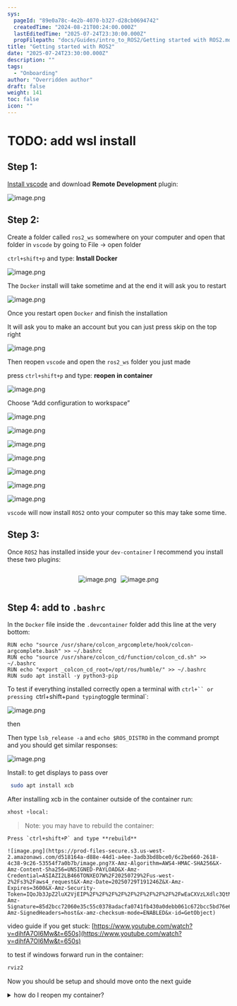 ```yaml
---
sys:
  pageId: "89e0a78c-4e2b-4070-b327-d28cb0694742"
  createdTime: "2024-08-21T00:24:00.000Z"
  lastEditedTime: "2025-07-24T23:30:00.000Z"
  propFilepath: "docs/Guides/intro_to_ROS2/Getting started with ROS2.md"
title: "Getting started with ROS2"
date: "2025-07-24T23:30:00.000Z"
description: ""
tags:
  - "Onboarding"
author: "Overridden author"
draft: false
weight: 141
toc: false
icon: ""
---
```


# TODO: add wsl install

## Step 1:

[Install vscode](https://code.visualstudio.com/download) and download **Remote Development** plugin:

![image.png](https://prod-files-secure.s3.us-west-2.amazonaws.com/d518164a-d88e-44d1-a4ee-3adb3bd8bce0/efb52993-1881-4a40-b95e-6f020334f022/image.png?X-Amz-Algorithm=AWS4-HMAC-SHA256&X-Amz-Content-Sha256=UNSIGNED-PAYLOAD&X-Amz-Credential=ASIAZI2LB466Z4O5WKSX%2F20250729%2Fus-west-2%2Fs3%2Faws4_request&X-Amz-Date=20250729T191240Z&X-Amz-Expires=3600&X-Amz-Security-Token=IQoJb3JpZ2luX2VjEIP%2F%2F%2F%2F%2F%2F%2F%2F%2F%2FwEaCXVzLXdlc3QtMiJHMEUCIDhzugRnVJ8NPHhKGI532DwbpeDxMicXUF7Ta9JfFlGRAiEAwmkP2%2BaR4NDtqv1LdOPIlh61MncZPobH3LXC1JUKqwsqiAQIrP%2F%2F%2F%2F%2F%2F%2F%2F%2F%2FARAAGgw2Mzc0MjMxODM4MDUiDIbhS8fGxbzM%2FDP1TSrcA1ec2qoKEjfyknCQ%2FLOwjrP3hrv9mhYs6KL5obxTtpn7%2F2zyRbNLIKv58T7N2i52VHiviH781Y8VCKXUm7%2BSPKdm%2BDdXH1Isju94Pvf2dwJ8NGiuoOqsUvN1BKnWS%2Fp8RHQ47ogkHNCz9%2FLtEcuJugJtS2%2F3XLIxGBghSJP0p72uKfI6cZRUOO%2FeaOB8E%2FPO04TImBUptDpaJPz719DKyRSwA6NVSabafZubqoY03LKrcU%2BW1YwMMvaPB8M0DgTz3%2BvCkF%2Fu0FXY1edPMTAvXURK4hGnFVUodBMX1MnYeKaeoaeuw28XJW3qBAIh0sIFyiyfFPjOeLKjw%2FZ9WQFO%2BIAOWuOEzzWcMqxQlDS54LW8%2FffurQYlYztmfLHsWlzb%2F8OBVQx7wbjnlBNah4%2FiKIVeSokT2WlRKYA9ZXqUodl4LfB78NEliyGdgelDW0WQfye2ztf7sDndErR0gat1k8CuWpvTBdwC2fPRPzRECpvwqI8JmdOX7K2aKq2gbXLn%2FEWSoXvNBMbr8tYEvAFqt4IlhN%2BuPe%2BlV3drS2AHJXxuf66N%2BEKZYRb0RDT8EkfIJbOD6tAISA5mPS2OHq%2BXUhL5Si%2FZvfcujzkvy3ty4V0eUh7hPD2qmksd3jg%2BMPStpMQGOqUBloF15hLQsnwkpVzED9J%2B7PqesnYkUWYLo%2FUAWMF0L8Hz%2FfY%2B6WmZ2VB5FYba9BFepHc2FCCOXWQfOUy7yP0yudD%2BHMbHAFdUOJjBbZRDE9%2BD6KyakXhyXTALvIwMJPsfP8hd3kX0U6gJUSoWeGA%2BvEvZSa5UxHv6QYJAXJ5AvDdcQYhpjpQUSS4mzDQzs6fdTYIRZMRc6ALL5fYFL2m78cDZKBUy&X-Amz-Signature=b0539a3317ffd31a127b80eba85dc3dd55d303290828f766964e0fe16441c623&X-Amz-SignedHeaders=host&x-amz-checksum-mode=ENABLED&x-id=GetObject)

## Step 2:

Create a folder called `ros2_ws` somewhere on your computer and open that folder in `vscode` by going to File → open folder 

`ctrl+shift+p` and type: **Install Docker**

![image.png](https://prod-files-secure.s3.us-west-2.amazonaws.com/d518164a-d88e-44d1-a4ee-3adb3bd8bce0/2269dc0e-1cd5-47ff-bceb-c04ad9b2eab0/image.png?X-Amz-Algorithm=AWS4-HMAC-SHA256&X-Amz-Content-Sha256=UNSIGNED-PAYLOAD&X-Amz-Credential=ASIAZI2LB466Z4O5WKSX%2F20250729%2Fus-west-2%2Fs3%2Faws4_request&X-Amz-Date=20250729T191240Z&X-Amz-Expires=3600&X-Amz-Security-Token=IQoJb3JpZ2luX2VjEIP%2F%2F%2F%2F%2F%2F%2F%2F%2F%2FwEaCXVzLXdlc3QtMiJHMEUCIDhzugRnVJ8NPHhKGI532DwbpeDxMicXUF7Ta9JfFlGRAiEAwmkP2%2BaR4NDtqv1LdOPIlh61MncZPobH3LXC1JUKqwsqiAQIrP%2F%2F%2F%2F%2F%2F%2F%2F%2F%2FARAAGgw2Mzc0MjMxODM4MDUiDIbhS8fGxbzM%2FDP1TSrcA1ec2qoKEjfyknCQ%2FLOwjrP3hrv9mhYs6KL5obxTtpn7%2F2zyRbNLIKv58T7N2i52VHiviH781Y8VCKXUm7%2BSPKdm%2BDdXH1Isju94Pvf2dwJ8NGiuoOqsUvN1BKnWS%2Fp8RHQ47ogkHNCz9%2FLtEcuJugJtS2%2F3XLIxGBghSJP0p72uKfI6cZRUOO%2FeaOB8E%2FPO04TImBUptDpaJPz719DKyRSwA6NVSabafZubqoY03LKrcU%2BW1YwMMvaPB8M0DgTz3%2BvCkF%2Fu0FXY1edPMTAvXURK4hGnFVUodBMX1MnYeKaeoaeuw28XJW3qBAIh0sIFyiyfFPjOeLKjw%2FZ9WQFO%2BIAOWuOEzzWcMqxQlDS54LW8%2FffurQYlYztmfLHsWlzb%2F8OBVQx7wbjnlBNah4%2FiKIVeSokT2WlRKYA9ZXqUodl4LfB78NEliyGdgelDW0WQfye2ztf7sDndErR0gat1k8CuWpvTBdwC2fPRPzRECpvwqI8JmdOX7K2aKq2gbXLn%2FEWSoXvNBMbr8tYEvAFqt4IlhN%2BuPe%2BlV3drS2AHJXxuf66N%2BEKZYRb0RDT8EkfIJbOD6tAISA5mPS2OHq%2BXUhL5Si%2FZvfcujzkvy3ty4V0eUh7hPD2qmksd3jg%2BMPStpMQGOqUBloF15hLQsnwkpVzED9J%2B7PqesnYkUWYLo%2FUAWMF0L8Hz%2FfY%2B6WmZ2VB5FYba9BFepHc2FCCOXWQfOUy7yP0yudD%2BHMbHAFdUOJjBbZRDE9%2BD6KyakXhyXTALvIwMJPsfP8hd3kX0U6gJUSoWeGA%2BvEvZSa5UxHv6QYJAXJ5AvDdcQYhpjpQUSS4mzDQzs6fdTYIRZMRc6ALL5fYFL2m78cDZKBUy&X-Amz-Signature=6b05db2eedb5b889be9e6bc40e0b93f7b468fd9ec39d148ddd64706a33a488e5&X-Amz-SignedHeaders=host&x-amz-checksum-mode=ENABLED&x-id=GetObject)

The `Docker` install will take sometime and at the end it will ask you to restart

![image.png](https://prod-files-secure.s3.us-west-2.amazonaws.com/d518164a-d88e-44d1-a4ee-3adb3bd8bce0/ed233f78-be33-4b1f-b89c-9c346c0e961e/image.png?X-Amz-Algorithm=AWS4-HMAC-SHA256&X-Amz-Content-Sha256=UNSIGNED-PAYLOAD&X-Amz-Credential=ASIAZI2LB466Z4O5WKSX%2F20250729%2Fus-west-2%2Fs3%2Faws4_request&X-Amz-Date=20250729T191240Z&X-Amz-Expires=3600&X-Amz-Security-Token=IQoJb3JpZ2luX2VjEIP%2F%2F%2F%2F%2F%2F%2F%2F%2F%2FwEaCXVzLXdlc3QtMiJHMEUCIDhzugRnVJ8NPHhKGI532DwbpeDxMicXUF7Ta9JfFlGRAiEAwmkP2%2BaR4NDtqv1LdOPIlh61MncZPobH3LXC1JUKqwsqiAQIrP%2F%2F%2F%2F%2F%2F%2F%2F%2F%2FARAAGgw2Mzc0MjMxODM4MDUiDIbhS8fGxbzM%2FDP1TSrcA1ec2qoKEjfyknCQ%2FLOwjrP3hrv9mhYs6KL5obxTtpn7%2F2zyRbNLIKv58T7N2i52VHiviH781Y8VCKXUm7%2BSPKdm%2BDdXH1Isju94Pvf2dwJ8NGiuoOqsUvN1BKnWS%2Fp8RHQ47ogkHNCz9%2FLtEcuJugJtS2%2F3XLIxGBghSJP0p72uKfI6cZRUOO%2FeaOB8E%2FPO04TImBUptDpaJPz719DKyRSwA6NVSabafZubqoY03LKrcU%2BW1YwMMvaPB8M0DgTz3%2BvCkF%2Fu0FXY1edPMTAvXURK4hGnFVUodBMX1MnYeKaeoaeuw28XJW3qBAIh0sIFyiyfFPjOeLKjw%2FZ9WQFO%2BIAOWuOEzzWcMqxQlDS54LW8%2FffurQYlYztmfLHsWlzb%2F8OBVQx7wbjnlBNah4%2FiKIVeSokT2WlRKYA9ZXqUodl4LfB78NEliyGdgelDW0WQfye2ztf7sDndErR0gat1k8CuWpvTBdwC2fPRPzRECpvwqI8JmdOX7K2aKq2gbXLn%2FEWSoXvNBMbr8tYEvAFqt4IlhN%2BuPe%2BlV3drS2AHJXxuf66N%2BEKZYRb0RDT8EkfIJbOD6tAISA5mPS2OHq%2BXUhL5Si%2FZvfcujzkvy3ty4V0eUh7hPD2qmksd3jg%2BMPStpMQGOqUBloF15hLQsnwkpVzED9J%2B7PqesnYkUWYLo%2FUAWMF0L8Hz%2FfY%2B6WmZ2VB5FYba9BFepHc2FCCOXWQfOUy7yP0yudD%2BHMbHAFdUOJjBbZRDE9%2BD6KyakXhyXTALvIwMJPsfP8hd3kX0U6gJUSoWeGA%2BvEvZSa5UxHv6QYJAXJ5AvDdcQYhpjpQUSS4mzDQzs6fdTYIRZMRc6ALL5fYFL2m78cDZKBUy&X-Amz-Signature=53ec81f3de871e4c3b2a6c4670ac72f4c358ca7c8a948a7973f493c039cedcff&X-Amz-SignedHeaders=host&x-amz-checksum-mode=ENABLED&x-id=GetObject)

Once you restart open `Docker` and finish the installation

It will ask you to make an account but you can just press skip on the top right

![image.png](https://prod-files-secure.s3.us-west-2.amazonaws.com/d518164a-d88e-44d1-a4ee-3adb3bd8bce0/21010ad9-1659-4fd9-9f59-9932a09b2a3d/image.png?X-Amz-Algorithm=AWS4-HMAC-SHA256&X-Amz-Content-Sha256=UNSIGNED-PAYLOAD&X-Amz-Credential=ASIAZI2LB466Z4O5WKSX%2F20250729%2Fus-west-2%2Fs3%2Faws4_request&X-Amz-Date=20250729T191240Z&X-Amz-Expires=3600&X-Amz-Security-Token=IQoJb3JpZ2luX2VjEIP%2F%2F%2F%2F%2F%2F%2F%2F%2F%2FwEaCXVzLXdlc3QtMiJHMEUCIDhzugRnVJ8NPHhKGI532DwbpeDxMicXUF7Ta9JfFlGRAiEAwmkP2%2BaR4NDtqv1LdOPIlh61MncZPobH3LXC1JUKqwsqiAQIrP%2F%2F%2F%2F%2F%2F%2F%2F%2F%2FARAAGgw2Mzc0MjMxODM4MDUiDIbhS8fGxbzM%2FDP1TSrcA1ec2qoKEjfyknCQ%2FLOwjrP3hrv9mhYs6KL5obxTtpn7%2F2zyRbNLIKv58T7N2i52VHiviH781Y8VCKXUm7%2BSPKdm%2BDdXH1Isju94Pvf2dwJ8NGiuoOqsUvN1BKnWS%2Fp8RHQ47ogkHNCz9%2FLtEcuJugJtS2%2F3XLIxGBghSJP0p72uKfI6cZRUOO%2FeaOB8E%2FPO04TImBUptDpaJPz719DKyRSwA6NVSabafZubqoY03LKrcU%2BW1YwMMvaPB8M0DgTz3%2BvCkF%2Fu0FXY1edPMTAvXURK4hGnFVUodBMX1MnYeKaeoaeuw28XJW3qBAIh0sIFyiyfFPjOeLKjw%2FZ9WQFO%2BIAOWuOEzzWcMqxQlDS54LW8%2FffurQYlYztmfLHsWlzb%2F8OBVQx7wbjnlBNah4%2FiKIVeSokT2WlRKYA9ZXqUodl4LfB78NEliyGdgelDW0WQfye2ztf7sDndErR0gat1k8CuWpvTBdwC2fPRPzRECpvwqI8JmdOX7K2aKq2gbXLn%2FEWSoXvNBMbr8tYEvAFqt4IlhN%2BuPe%2BlV3drS2AHJXxuf66N%2BEKZYRb0RDT8EkfIJbOD6tAISA5mPS2OHq%2BXUhL5Si%2FZvfcujzkvy3ty4V0eUh7hPD2qmksd3jg%2BMPStpMQGOqUBloF15hLQsnwkpVzED9J%2B7PqesnYkUWYLo%2FUAWMF0L8Hz%2FfY%2B6WmZ2VB5FYba9BFepHc2FCCOXWQfOUy7yP0yudD%2BHMbHAFdUOJjBbZRDE9%2BD6KyakXhyXTALvIwMJPsfP8hd3kX0U6gJUSoWeGA%2BvEvZSa5UxHv6QYJAXJ5AvDdcQYhpjpQUSS4mzDQzs6fdTYIRZMRc6ALL5fYFL2m78cDZKBUy&X-Amz-Signature=8f4eeed090a4d2ac283a2e5a706410cc78ed4d0991e622f48f9ade40caefa689&X-Amz-SignedHeaders=host&x-amz-checksum-mode=ENABLED&x-id=GetObject)

Then reopen `vscode` and open the `ros2_ws` folder you just made

press `ctrl+shift+p` and type: **reopen in container**

![image.png](https://prod-files-secure.s3.us-west-2.amazonaws.com/d518164a-d88e-44d1-a4ee-3adb3bd8bce0/4e93b8c2-41ad-488c-8095-c74205196118/image.png?X-Amz-Algorithm=AWS4-HMAC-SHA256&X-Amz-Content-Sha256=UNSIGNED-PAYLOAD&X-Amz-Credential=ASIAZI2LB466Z4O5WKSX%2F20250729%2Fus-west-2%2Fs3%2Faws4_request&X-Amz-Date=20250729T191240Z&X-Amz-Expires=3600&X-Amz-Security-Token=IQoJb3JpZ2luX2VjEIP%2F%2F%2F%2F%2F%2F%2F%2F%2F%2FwEaCXVzLXdlc3QtMiJHMEUCIDhzugRnVJ8NPHhKGI532DwbpeDxMicXUF7Ta9JfFlGRAiEAwmkP2%2BaR4NDtqv1LdOPIlh61MncZPobH3LXC1JUKqwsqiAQIrP%2F%2F%2F%2F%2F%2F%2F%2F%2F%2FARAAGgw2Mzc0MjMxODM4MDUiDIbhS8fGxbzM%2FDP1TSrcA1ec2qoKEjfyknCQ%2FLOwjrP3hrv9mhYs6KL5obxTtpn7%2F2zyRbNLIKv58T7N2i52VHiviH781Y8VCKXUm7%2BSPKdm%2BDdXH1Isju94Pvf2dwJ8NGiuoOqsUvN1BKnWS%2Fp8RHQ47ogkHNCz9%2FLtEcuJugJtS2%2F3XLIxGBghSJP0p72uKfI6cZRUOO%2FeaOB8E%2FPO04TImBUptDpaJPz719DKyRSwA6NVSabafZubqoY03LKrcU%2BW1YwMMvaPB8M0DgTz3%2BvCkF%2Fu0FXY1edPMTAvXURK4hGnFVUodBMX1MnYeKaeoaeuw28XJW3qBAIh0sIFyiyfFPjOeLKjw%2FZ9WQFO%2BIAOWuOEzzWcMqxQlDS54LW8%2FffurQYlYztmfLHsWlzb%2F8OBVQx7wbjnlBNah4%2FiKIVeSokT2WlRKYA9ZXqUodl4LfB78NEliyGdgelDW0WQfye2ztf7sDndErR0gat1k8CuWpvTBdwC2fPRPzRECpvwqI8JmdOX7K2aKq2gbXLn%2FEWSoXvNBMbr8tYEvAFqt4IlhN%2BuPe%2BlV3drS2AHJXxuf66N%2BEKZYRb0RDT8EkfIJbOD6tAISA5mPS2OHq%2BXUhL5Si%2FZvfcujzkvy3ty4V0eUh7hPD2qmksd3jg%2BMPStpMQGOqUBloF15hLQsnwkpVzED9J%2B7PqesnYkUWYLo%2FUAWMF0L8Hz%2FfY%2B6WmZ2VB5FYba9BFepHc2FCCOXWQfOUy7yP0yudD%2BHMbHAFdUOJjBbZRDE9%2BD6KyakXhyXTALvIwMJPsfP8hd3kX0U6gJUSoWeGA%2BvEvZSa5UxHv6QYJAXJ5AvDdcQYhpjpQUSS4mzDQzs6fdTYIRZMRc6ALL5fYFL2m78cDZKBUy&X-Amz-Signature=69922ad3c3076c532f5abedd10ceb3a5c334da4f1db3a4666e51ed67002d3e66&X-Amz-SignedHeaders=host&x-amz-checksum-mode=ENABLED&x-id=GetObject)

Choose “Add configuration to workspace”

![image.png](https://prod-files-secure.s3.us-west-2.amazonaws.com/d518164a-d88e-44d1-a4ee-3adb3bd8bce0/9560b282-5060-4989-ba37-97e7b2c22476/image.png?X-Amz-Algorithm=AWS4-HMAC-SHA256&X-Amz-Content-Sha256=UNSIGNED-PAYLOAD&X-Amz-Credential=ASIAZI2LB466Z4O5WKSX%2F20250729%2Fus-west-2%2Fs3%2Faws4_request&X-Amz-Date=20250729T191240Z&X-Amz-Expires=3600&X-Amz-Security-Token=IQoJb3JpZ2luX2VjEIP%2F%2F%2F%2F%2F%2F%2F%2F%2F%2FwEaCXVzLXdlc3QtMiJHMEUCIDhzugRnVJ8NPHhKGI532DwbpeDxMicXUF7Ta9JfFlGRAiEAwmkP2%2BaR4NDtqv1LdOPIlh61MncZPobH3LXC1JUKqwsqiAQIrP%2F%2F%2F%2F%2F%2F%2F%2F%2F%2FARAAGgw2Mzc0MjMxODM4MDUiDIbhS8fGxbzM%2FDP1TSrcA1ec2qoKEjfyknCQ%2FLOwjrP3hrv9mhYs6KL5obxTtpn7%2F2zyRbNLIKv58T7N2i52VHiviH781Y8VCKXUm7%2BSPKdm%2BDdXH1Isju94Pvf2dwJ8NGiuoOqsUvN1BKnWS%2Fp8RHQ47ogkHNCz9%2FLtEcuJugJtS2%2F3XLIxGBghSJP0p72uKfI6cZRUOO%2FeaOB8E%2FPO04TImBUptDpaJPz719DKyRSwA6NVSabafZubqoY03LKrcU%2BW1YwMMvaPB8M0DgTz3%2BvCkF%2Fu0FXY1edPMTAvXURK4hGnFVUodBMX1MnYeKaeoaeuw28XJW3qBAIh0sIFyiyfFPjOeLKjw%2FZ9WQFO%2BIAOWuOEzzWcMqxQlDS54LW8%2FffurQYlYztmfLHsWlzb%2F8OBVQx7wbjnlBNah4%2FiKIVeSokT2WlRKYA9ZXqUodl4LfB78NEliyGdgelDW0WQfye2ztf7sDndErR0gat1k8CuWpvTBdwC2fPRPzRECpvwqI8JmdOX7K2aKq2gbXLn%2FEWSoXvNBMbr8tYEvAFqt4IlhN%2BuPe%2BlV3drS2AHJXxuf66N%2BEKZYRb0RDT8EkfIJbOD6tAISA5mPS2OHq%2BXUhL5Si%2FZvfcujzkvy3ty4V0eUh7hPD2qmksd3jg%2BMPStpMQGOqUBloF15hLQsnwkpVzED9J%2B7PqesnYkUWYLo%2FUAWMF0L8Hz%2FfY%2B6WmZ2VB5FYba9BFepHc2FCCOXWQfOUy7yP0yudD%2BHMbHAFdUOJjBbZRDE9%2BD6KyakXhyXTALvIwMJPsfP8hd3kX0U6gJUSoWeGA%2BvEvZSa5UxHv6QYJAXJ5AvDdcQYhpjpQUSS4mzDQzs6fdTYIRZMRc6ALL5fYFL2m78cDZKBUy&X-Amz-Signature=049631bf53c3e387f14d541ab3733eb2b2d486dd4d7bc1a04faff83caa66fa34&X-Amz-SignedHeaders=host&x-amz-checksum-mode=ENABLED&x-id=GetObject)

![image.png](https://prod-files-secure.s3.us-west-2.amazonaws.com/d518164a-d88e-44d1-a4ee-3adb3bd8bce0/2ee63f81-886b-48e8-a553-dc6e5eac99e4/image.png?X-Amz-Algorithm=AWS4-HMAC-SHA256&X-Amz-Content-Sha256=UNSIGNED-PAYLOAD&X-Amz-Credential=ASIAZI2LB466Z4O5WKSX%2F20250729%2Fus-west-2%2Fs3%2Faws4_request&X-Amz-Date=20250729T191240Z&X-Amz-Expires=3600&X-Amz-Security-Token=IQoJb3JpZ2luX2VjEIP%2F%2F%2F%2F%2F%2F%2F%2F%2F%2FwEaCXVzLXdlc3QtMiJHMEUCIDhzugRnVJ8NPHhKGI532DwbpeDxMicXUF7Ta9JfFlGRAiEAwmkP2%2BaR4NDtqv1LdOPIlh61MncZPobH3LXC1JUKqwsqiAQIrP%2F%2F%2F%2F%2F%2F%2F%2F%2F%2FARAAGgw2Mzc0MjMxODM4MDUiDIbhS8fGxbzM%2FDP1TSrcA1ec2qoKEjfyknCQ%2FLOwjrP3hrv9mhYs6KL5obxTtpn7%2F2zyRbNLIKv58T7N2i52VHiviH781Y8VCKXUm7%2BSPKdm%2BDdXH1Isju94Pvf2dwJ8NGiuoOqsUvN1BKnWS%2Fp8RHQ47ogkHNCz9%2FLtEcuJugJtS2%2F3XLIxGBghSJP0p72uKfI6cZRUOO%2FeaOB8E%2FPO04TImBUptDpaJPz719DKyRSwA6NVSabafZubqoY03LKrcU%2BW1YwMMvaPB8M0DgTz3%2BvCkF%2Fu0FXY1edPMTAvXURK4hGnFVUodBMX1MnYeKaeoaeuw28XJW3qBAIh0sIFyiyfFPjOeLKjw%2FZ9WQFO%2BIAOWuOEzzWcMqxQlDS54LW8%2FffurQYlYztmfLHsWlzb%2F8OBVQx7wbjnlBNah4%2FiKIVeSokT2WlRKYA9ZXqUodl4LfB78NEliyGdgelDW0WQfye2ztf7sDndErR0gat1k8CuWpvTBdwC2fPRPzRECpvwqI8JmdOX7K2aKq2gbXLn%2FEWSoXvNBMbr8tYEvAFqt4IlhN%2BuPe%2BlV3drS2AHJXxuf66N%2BEKZYRb0RDT8EkfIJbOD6tAISA5mPS2OHq%2BXUhL5Si%2FZvfcujzkvy3ty4V0eUh7hPD2qmksd3jg%2BMPStpMQGOqUBloF15hLQsnwkpVzED9J%2B7PqesnYkUWYLo%2FUAWMF0L8Hz%2FfY%2B6WmZ2VB5FYba9BFepHc2FCCOXWQfOUy7yP0yudD%2BHMbHAFdUOJjBbZRDE9%2BD6KyakXhyXTALvIwMJPsfP8hd3kX0U6gJUSoWeGA%2BvEvZSa5UxHv6QYJAXJ5AvDdcQYhpjpQUSS4mzDQzs6fdTYIRZMRc6ALL5fYFL2m78cDZKBUy&X-Amz-Signature=329431a914c0af760311c69a7efa6bf8e4c76602cc96ce7f1d27e6bf563bb13e&X-Amz-SignedHeaders=host&x-amz-checksum-mode=ENABLED&x-id=GetObject)

![image.png](https://prod-files-secure.s3.us-west-2.amazonaws.com/d518164a-d88e-44d1-a4ee-3adb3bd8bce0/e0fd626c-c8b6-4b2c-95d1-fa4c26514504/image.png?X-Amz-Algorithm=AWS4-HMAC-SHA256&X-Amz-Content-Sha256=UNSIGNED-PAYLOAD&X-Amz-Credential=ASIAZI2LB466Z4O5WKSX%2F20250729%2Fus-west-2%2Fs3%2Faws4_request&X-Amz-Date=20250729T191240Z&X-Amz-Expires=3600&X-Amz-Security-Token=IQoJb3JpZ2luX2VjEIP%2F%2F%2F%2F%2F%2F%2F%2F%2F%2FwEaCXVzLXdlc3QtMiJHMEUCIDhzugRnVJ8NPHhKGI532DwbpeDxMicXUF7Ta9JfFlGRAiEAwmkP2%2BaR4NDtqv1LdOPIlh61MncZPobH3LXC1JUKqwsqiAQIrP%2F%2F%2F%2F%2F%2F%2F%2F%2F%2FARAAGgw2Mzc0MjMxODM4MDUiDIbhS8fGxbzM%2FDP1TSrcA1ec2qoKEjfyknCQ%2FLOwjrP3hrv9mhYs6KL5obxTtpn7%2F2zyRbNLIKv58T7N2i52VHiviH781Y8VCKXUm7%2BSPKdm%2BDdXH1Isju94Pvf2dwJ8NGiuoOqsUvN1BKnWS%2Fp8RHQ47ogkHNCz9%2FLtEcuJugJtS2%2F3XLIxGBghSJP0p72uKfI6cZRUOO%2FeaOB8E%2FPO04TImBUptDpaJPz719DKyRSwA6NVSabafZubqoY03LKrcU%2BW1YwMMvaPB8M0DgTz3%2BvCkF%2Fu0FXY1edPMTAvXURK4hGnFVUodBMX1MnYeKaeoaeuw28XJW3qBAIh0sIFyiyfFPjOeLKjw%2FZ9WQFO%2BIAOWuOEzzWcMqxQlDS54LW8%2FffurQYlYztmfLHsWlzb%2F8OBVQx7wbjnlBNah4%2FiKIVeSokT2WlRKYA9ZXqUodl4LfB78NEliyGdgelDW0WQfye2ztf7sDndErR0gat1k8CuWpvTBdwC2fPRPzRECpvwqI8JmdOX7K2aKq2gbXLn%2FEWSoXvNBMbr8tYEvAFqt4IlhN%2BuPe%2BlV3drS2AHJXxuf66N%2BEKZYRb0RDT8EkfIJbOD6tAISA5mPS2OHq%2BXUhL5Si%2FZvfcujzkvy3ty4V0eUh7hPD2qmksd3jg%2BMPStpMQGOqUBloF15hLQsnwkpVzED9J%2B7PqesnYkUWYLo%2FUAWMF0L8Hz%2FfY%2B6WmZ2VB5FYba9BFepHc2FCCOXWQfOUy7yP0yudD%2BHMbHAFdUOJjBbZRDE9%2BD6KyakXhyXTALvIwMJPsfP8hd3kX0U6gJUSoWeGA%2BvEvZSa5UxHv6QYJAXJ5AvDdcQYhpjpQUSS4mzDQzs6fdTYIRZMRc6ALL5fYFL2m78cDZKBUy&X-Amz-Signature=9adca2f695c6103242b0daee7089045e14c9091658484f358780132311affdc8&X-Amz-SignedHeaders=host&x-amz-checksum-mode=ENABLED&x-id=GetObject)

![image.png](https://prod-files-secure.s3.us-west-2.amazonaws.com/d518164a-d88e-44d1-a4ee-3adb3bd8bce0/a2e13f50-d2ab-4719-a4c2-7ced634bfc9d/image.png?X-Amz-Algorithm=AWS4-HMAC-SHA256&X-Amz-Content-Sha256=UNSIGNED-PAYLOAD&X-Amz-Credential=ASIAZI2LB466Z4O5WKSX%2F20250729%2Fus-west-2%2Fs3%2Faws4_request&X-Amz-Date=20250729T191240Z&X-Amz-Expires=3600&X-Amz-Security-Token=IQoJb3JpZ2luX2VjEIP%2F%2F%2F%2F%2F%2F%2F%2F%2F%2FwEaCXVzLXdlc3QtMiJHMEUCIDhzugRnVJ8NPHhKGI532DwbpeDxMicXUF7Ta9JfFlGRAiEAwmkP2%2BaR4NDtqv1LdOPIlh61MncZPobH3LXC1JUKqwsqiAQIrP%2F%2F%2F%2F%2F%2F%2F%2F%2F%2FARAAGgw2Mzc0MjMxODM4MDUiDIbhS8fGxbzM%2FDP1TSrcA1ec2qoKEjfyknCQ%2FLOwjrP3hrv9mhYs6KL5obxTtpn7%2F2zyRbNLIKv58T7N2i52VHiviH781Y8VCKXUm7%2BSPKdm%2BDdXH1Isju94Pvf2dwJ8NGiuoOqsUvN1BKnWS%2Fp8RHQ47ogkHNCz9%2FLtEcuJugJtS2%2F3XLIxGBghSJP0p72uKfI6cZRUOO%2FeaOB8E%2FPO04TImBUptDpaJPz719DKyRSwA6NVSabafZubqoY03LKrcU%2BW1YwMMvaPB8M0DgTz3%2BvCkF%2Fu0FXY1edPMTAvXURK4hGnFVUodBMX1MnYeKaeoaeuw28XJW3qBAIh0sIFyiyfFPjOeLKjw%2FZ9WQFO%2BIAOWuOEzzWcMqxQlDS54LW8%2FffurQYlYztmfLHsWlzb%2F8OBVQx7wbjnlBNah4%2FiKIVeSokT2WlRKYA9ZXqUodl4LfB78NEliyGdgelDW0WQfye2ztf7sDndErR0gat1k8CuWpvTBdwC2fPRPzRECpvwqI8JmdOX7K2aKq2gbXLn%2FEWSoXvNBMbr8tYEvAFqt4IlhN%2BuPe%2BlV3drS2AHJXxuf66N%2BEKZYRb0RDT8EkfIJbOD6tAISA5mPS2OHq%2BXUhL5Si%2FZvfcujzkvy3ty4V0eUh7hPD2qmksd3jg%2BMPStpMQGOqUBloF15hLQsnwkpVzED9J%2B7PqesnYkUWYLo%2FUAWMF0L8Hz%2FfY%2B6WmZ2VB5FYba9BFepHc2FCCOXWQfOUy7yP0yudD%2BHMbHAFdUOJjBbZRDE9%2BD6KyakXhyXTALvIwMJPsfP8hd3kX0U6gJUSoWeGA%2BvEvZSa5UxHv6QYJAXJ5AvDdcQYhpjpQUSS4mzDQzs6fdTYIRZMRc6ALL5fYFL2m78cDZKBUy&X-Amz-Signature=352fbbb051c87f93e93fb63e838ffca01028646f394b675038102dcfbf2e072e&X-Amz-SignedHeaders=host&x-amz-checksum-mode=ENABLED&x-id=GetObject)

![image.png](https://prod-files-secure.s3.us-west-2.amazonaws.com/d518164a-d88e-44d1-a4ee-3adb3bd8bce0/6cc478ad-aaba-4bf7-9fcc-403277ab896c/image.png?X-Amz-Algorithm=AWS4-HMAC-SHA256&X-Amz-Content-Sha256=UNSIGNED-PAYLOAD&X-Amz-Credential=ASIAZI2LB466Z4O5WKSX%2F20250729%2Fus-west-2%2Fs3%2Faws4_request&X-Amz-Date=20250729T191240Z&X-Amz-Expires=3600&X-Amz-Security-Token=IQoJb3JpZ2luX2VjEIP%2F%2F%2F%2F%2F%2F%2F%2F%2F%2FwEaCXVzLXdlc3QtMiJHMEUCIDhzugRnVJ8NPHhKGI532DwbpeDxMicXUF7Ta9JfFlGRAiEAwmkP2%2BaR4NDtqv1LdOPIlh61MncZPobH3LXC1JUKqwsqiAQIrP%2F%2F%2F%2F%2F%2F%2F%2F%2F%2FARAAGgw2Mzc0MjMxODM4MDUiDIbhS8fGxbzM%2FDP1TSrcA1ec2qoKEjfyknCQ%2FLOwjrP3hrv9mhYs6KL5obxTtpn7%2F2zyRbNLIKv58T7N2i52VHiviH781Y8VCKXUm7%2BSPKdm%2BDdXH1Isju94Pvf2dwJ8NGiuoOqsUvN1BKnWS%2Fp8RHQ47ogkHNCz9%2FLtEcuJugJtS2%2F3XLIxGBghSJP0p72uKfI6cZRUOO%2FeaOB8E%2FPO04TImBUptDpaJPz719DKyRSwA6NVSabafZubqoY03LKrcU%2BW1YwMMvaPB8M0DgTz3%2BvCkF%2Fu0FXY1edPMTAvXURK4hGnFVUodBMX1MnYeKaeoaeuw28XJW3qBAIh0sIFyiyfFPjOeLKjw%2FZ9WQFO%2BIAOWuOEzzWcMqxQlDS54LW8%2FffurQYlYztmfLHsWlzb%2F8OBVQx7wbjnlBNah4%2FiKIVeSokT2WlRKYA9ZXqUodl4LfB78NEliyGdgelDW0WQfye2ztf7sDndErR0gat1k8CuWpvTBdwC2fPRPzRECpvwqI8JmdOX7K2aKq2gbXLn%2FEWSoXvNBMbr8tYEvAFqt4IlhN%2BuPe%2BlV3drS2AHJXxuf66N%2BEKZYRb0RDT8EkfIJbOD6tAISA5mPS2OHq%2BXUhL5Si%2FZvfcujzkvy3ty4V0eUh7hPD2qmksd3jg%2BMPStpMQGOqUBloF15hLQsnwkpVzED9J%2B7PqesnYkUWYLo%2FUAWMF0L8Hz%2FfY%2B6WmZ2VB5FYba9BFepHc2FCCOXWQfOUy7yP0yudD%2BHMbHAFdUOJjBbZRDE9%2BD6KyakXhyXTALvIwMJPsfP8hd3kX0U6gJUSoWeGA%2BvEvZSa5UxHv6QYJAXJ5AvDdcQYhpjpQUSS4mzDQzs6fdTYIRZMRc6ALL5fYFL2m78cDZKBUy&X-Amz-Signature=a863c5d7ca92bdcec23cd9c067c378a9f77e88f7755bf0b8bc4763cf5c819c50&X-Amz-SignedHeaders=host&x-amz-checksum-mode=ENABLED&x-id=GetObject)

![image.png](https://prod-files-secure.s3.us-west-2.amazonaws.com/d518164a-d88e-44d1-a4ee-3adb3bd8bce0/53255b28-f75e-430f-b9e3-c0ac8577e42b/image.png?X-Amz-Algorithm=AWS4-HMAC-SHA256&X-Amz-Content-Sha256=UNSIGNED-PAYLOAD&X-Amz-Credential=ASIAZI2LB466Z4O5WKSX%2F20250729%2Fus-west-2%2Fs3%2Faws4_request&X-Amz-Date=20250729T191240Z&X-Amz-Expires=3600&X-Amz-Security-Token=IQoJb3JpZ2luX2VjEIP%2F%2F%2F%2F%2F%2F%2F%2F%2F%2FwEaCXVzLXdlc3QtMiJHMEUCIDhzugRnVJ8NPHhKGI532DwbpeDxMicXUF7Ta9JfFlGRAiEAwmkP2%2BaR4NDtqv1LdOPIlh61MncZPobH3LXC1JUKqwsqiAQIrP%2F%2F%2F%2F%2F%2F%2F%2F%2F%2FARAAGgw2Mzc0MjMxODM4MDUiDIbhS8fGxbzM%2FDP1TSrcA1ec2qoKEjfyknCQ%2FLOwjrP3hrv9mhYs6KL5obxTtpn7%2F2zyRbNLIKv58T7N2i52VHiviH781Y8VCKXUm7%2BSPKdm%2BDdXH1Isju94Pvf2dwJ8NGiuoOqsUvN1BKnWS%2Fp8RHQ47ogkHNCz9%2FLtEcuJugJtS2%2F3XLIxGBghSJP0p72uKfI6cZRUOO%2FeaOB8E%2FPO04TImBUptDpaJPz719DKyRSwA6NVSabafZubqoY03LKrcU%2BW1YwMMvaPB8M0DgTz3%2BvCkF%2Fu0FXY1edPMTAvXURK4hGnFVUodBMX1MnYeKaeoaeuw28XJW3qBAIh0sIFyiyfFPjOeLKjw%2FZ9WQFO%2BIAOWuOEzzWcMqxQlDS54LW8%2FffurQYlYztmfLHsWlzb%2F8OBVQx7wbjnlBNah4%2FiKIVeSokT2WlRKYA9ZXqUodl4LfB78NEliyGdgelDW0WQfye2ztf7sDndErR0gat1k8CuWpvTBdwC2fPRPzRECpvwqI8JmdOX7K2aKq2gbXLn%2FEWSoXvNBMbr8tYEvAFqt4IlhN%2BuPe%2BlV3drS2AHJXxuf66N%2BEKZYRb0RDT8EkfIJbOD6tAISA5mPS2OHq%2BXUhL5Si%2FZvfcujzkvy3ty4V0eUh7hPD2qmksd3jg%2BMPStpMQGOqUBloF15hLQsnwkpVzED9J%2B7PqesnYkUWYLo%2FUAWMF0L8Hz%2FfY%2B6WmZ2VB5FYba9BFepHc2FCCOXWQfOUy7yP0yudD%2BHMbHAFdUOJjBbZRDE9%2BD6KyakXhyXTALvIwMJPsfP8hd3kX0U6gJUSoWeGA%2BvEvZSa5UxHv6QYJAXJ5AvDdcQYhpjpQUSS4mzDQzs6fdTYIRZMRc6ALL5fYFL2m78cDZKBUy&X-Amz-Signature=aab7a911e76d70b327af23595c6c86a57ca3ac70330f1f597022806dda1468be&X-Amz-SignedHeaders=host&x-amz-checksum-mode=ENABLED&x-id=GetObject)

![image.png](https://prod-files-secure.s3.us-west-2.amazonaws.com/d518164a-d88e-44d1-a4ee-3adb3bd8bce0/7c562767-5af9-4ffb-97d1-327bcdf4ee00/image.png?X-Amz-Algorithm=AWS4-HMAC-SHA256&X-Amz-Content-Sha256=UNSIGNED-PAYLOAD&X-Amz-Credential=ASIAZI2LB466Z4O5WKSX%2F20250729%2Fus-west-2%2Fs3%2Faws4_request&X-Amz-Date=20250729T191240Z&X-Amz-Expires=3600&X-Amz-Security-Token=IQoJb3JpZ2luX2VjEIP%2F%2F%2F%2F%2F%2F%2F%2F%2F%2FwEaCXVzLXdlc3QtMiJHMEUCIDhzugRnVJ8NPHhKGI532DwbpeDxMicXUF7Ta9JfFlGRAiEAwmkP2%2BaR4NDtqv1LdOPIlh61MncZPobH3LXC1JUKqwsqiAQIrP%2F%2F%2F%2F%2F%2F%2F%2F%2F%2FARAAGgw2Mzc0MjMxODM4MDUiDIbhS8fGxbzM%2FDP1TSrcA1ec2qoKEjfyknCQ%2FLOwjrP3hrv9mhYs6KL5obxTtpn7%2F2zyRbNLIKv58T7N2i52VHiviH781Y8VCKXUm7%2BSPKdm%2BDdXH1Isju94Pvf2dwJ8NGiuoOqsUvN1BKnWS%2Fp8RHQ47ogkHNCz9%2FLtEcuJugJtS2%2F3XLIxGBghSJP0p72uKfI6cZRUOO%2FeaOB8E%2FPO04TImBUptDpaJPz719DKyRSwA6NVSabafZubqoY03LKrcU%2BW1YwMMvaPB8M0DgTz3%2BvCkF%2Fu0FXY1edPMTAvXURK4hGnFVUodBMX1MnYeKaeoaeuw28XJW3qBAIh0sIFyiyfFPjOeLKjw%2FZ9WQFO%2BIAOWuOEzzWcMqxQlDS54LW8%2FffurQYlYztmfLHsWlzb%2F8OBVQx7wbjnlBNah4%2FiKIVeSokT2WlRKYA9ZXqUodl4LfB78NEliyGdgelDW0WQfye2ztf7sDndErR0gat1k8CuWpvTBdwC2fPRPzRECpvwqI8JmdOX7K2aKq2gbXLn%2FEWSoXvNBMbr8tYEvAFqt4IlhN%2BuPe%2BlV3drS2AHJXxuf66N%2BEKZYRb0RDT8EkfIJbOD6tAISA5mPS2OHq%2BXUhL5Si%2FZvfcujzkvy3ty4V0eUh7hPD2qmksd3jg%2BMPStpMQGOqUBloF15hLQsnwkpVzED9J%2B7PqesnYkUWYLo%2FUAWMF0L8Hz%2FfY%2B6WmZ2VB5FYba9BFepHc2FCCOXWQfOUy7yP0yudD%2BHMbHAFdUOJjBbZRDE9%2BD6KyakXhyXTALvIwMJPsfP8hd3kX0U6gJUSoWeGA%2BvEvZSa5UxHv6QYJAXJ5AvDdcQYhpjpQUSS4mzDQzs6fdTYIRZMRc6ALL5fYFL2m78cDZKBUy&X-Amz-Signature=272f79a90811fcc11e9475ae65c67bdbedbd5259f3a74aacc7da77bc68fc7fda&X-Amz-SignedHeaders=host&x-amz-checksum-mode=ENABLED&x-id=GetObject)

`vscode` will now install `ROS2` onto your computer so this may take some time.

## Step 3:

Once `ROS2` has installed inside your `dev-container` I recommend you install these two plugins:

<div style="display: flex;flex-direction: row; column-gap:10px; max-width: 630px;justify-content: center;">
<div>

![image.png](https://prod-files-secure.s3.us-west-2.amazonaws.com/d518164a-d88e-44d1-a4ee-3adb3bd8bce0/3fc3d550-5a54-4ba1-ba6b-faa01cdb7369/image.png?X-Amz-Algorithm=AWS4-HMAC-SHA256&X-Amz-Content-Sha256=UNSIGNED-PAYLOAD&X-Amz-Credential=ASIAZI2LB466UVC5V3OZ%2F20250729%2Fus-west-2%2Fs3%2Faws4_request&X-Amz-Date=20250729T191246Z&X-Amz-Expires=3600&X-Amz-Security-Token=IQoJb3JpZ2luX2VjEIP%2F%2F%2F%2F%2F%2F%2F%2F%2F%2FwEaCXVzLXdlc3QtMiJIMEYCIQCpSC0P1JCBkdA55483YG40T7SD%2B5LWd2dSo8aXthhELQIhAMsfaR6xYDwpcZT7MqJNkCOl1%2FO%2BWEeRetGcgpntI3axKogECKz%2F%2F%2F%2F%2F%2F%2F%2F%2F%2FwEQABoMNjM3NDIzMTgzODA1IgxoUMwmw9y0UKgmFecq3ANRwQcyyexrAlaWhVDSkXzIAYAfbRuMfc2%2BSABdOQROezrU2kJOAkVtY%2FiseWJIJ9kCmFF0BLZgR2pcyMv1kcDLEHYJ2hUXQ5%2Bscih5oLvX8BsCjE4D9SjE7MCmcCC%2FW6rnIKMuBY6dBAtNjH1L9Xlbw%2BqmUfcH1dQtjeOUn3eekAs3G6lqkKjJKebS3MHBYeMUTe19or3t1yV78QSsOe%2B6gKsTnNM668Fskh%2FOszGJ1h%2BOFqHvYDtRdeU%2FQiMli5F9WZeJ3c0z7xXHmCnxbF0rX4tTrRL2BgJ2Olm%2BxWUrowVuxJ3xvoC0RwrOy5IJGllyOAJnGxO%2FGEvT2qdX5J40gwk3utdZeWR2YvQ1kgxiDKRa1Hx5ilGdrJ2970kunVtA9RZ6KSXGKbo0TpoHLopagE9oxoRiWmSyib7RgX9QpeiMvMH9QNWnZmyCtn8NUibGoxAa2VKMDhmCshcK6VWIPAj%2BwMcR4R0rwSlx3Xnc6AhH19Ecj63H6hhK1G1NIFljXStbpdngccnhyfUQGW%2BGIb2Yy6LILy0sXVbQAWSFZ8okGSomDwv58Y32Sz5s5CHH22Isk0elRE7n%2B88ww4d4MX2aRqPvP1uwIvmyfW6D77YqO5fzsc92rcAwLDD9raTEBjqkAaxGhQQriy4dSNjIvgt9rcuTBe9vhBuwHMH%2Bj92fLvjBImzeNgXeg5Fe4qpK7BDn1JTM7Q%2BwFssRwabMa0HXQ3aN9WwZBuA75qTzH96gs%2FdqfA3CHHyss9ug5Jq8UV0yk707tO8YMjNHqdAxXW%2BW6j8xXpjzaVTVc50WFJEpZ2v6fiWou1KAZBhQbmPKCDy9kcIN%2FTG9zAc0Gggt6Ly5NiwC1ory&X-Amz-Signature=e4ad9c45d32d1739f8aa2eaab273a0b05855ba629e5cd739c070a648de0f4c42&X-Amz-SignedHeaders=host&x-amz-checksum-mode=ENABLED&x-id=GetObject)

</div>
<div>

![image.png](https://prod-files-secure.s3.us-west-2.amazonaws.com/d518164a-d88e-44d1-a4ee-3adb3bd8bce0/d994cc66-13c2-4093-a5a3-f84cf4601a82/image.png?X-Amz-Algorithm=AWS4-HMAC-SHA256&X-Amz-Content-Sha256=UNSIGNED-PAYLOAD&X-Amz-Credential=ASIAZI2LB466WJ7L7L6A%2F20250729%2Fus-west-2%2Fs3%2Faws4_request&X-Amz-Date=20250729T191246Z&X-Amz-Expires=3600&X-Amz-Security-Token=IQoJb3JpZ2luX2VjEIP%2F%2F%2F%2F%2F%2F%2F%2F%2F%2FwEaCXVzLXdlc3QtMiJGMEQCIE7I%2BJjlrUFXdHcrFOSGVjE5cSphGDdU5Zm%2BbvcQnpiLAiAEUDnbErO3pvAMLrEnr4D9C%2BA%2FWPhAugZI8JFKGfS0UyqIBAis%2F%2F%2F%2F%2F%2F%2F%2F%2F%2F8BEAAaDDYzNzQyMzE4MzgwNSIM1iE84HtH0sn%2B7WvTKtwDnLigbw04L0YcypacxAWYdlNq3xhWpVSyxSKtzbaEF%2BANjJLHr3CjsclvsJ89mQezR7ACLc%2FhXZOEZnXYD%2FER7R%2BOLEaAePI2PlSNas1KTYQGGsL6XimtkR0z8t9Q1uCOu%2FL177mRDK2AuEJFD23UQUrwlRr1lWR3XjosAxVkcaQTXJazInXcFyq9YFiN1iKqDYyhDbc0vpLG%2FQIKscseFjbwBK6Tk6RCsSO3DPcoGFqjdBx8PnmvfsiQvYNlilGBjioMAOao5dOaNhsyS9%2FokqvZezUwoomzNDK0T9PnabldKV%2BahuJasXjem%2B%2FNhzixDf%2Bz4rlWkuuFy8RgPvXJR5YoPSzI2fr66XWNndMGKLy4okzzb9nsr%2BJN6N16dTJTYYWyh4R%2FkcG9JQ3AL4T8Eg1EAra86LNG06vL7B0IAdjClg0PgSroddrF8RYlPUszAqjObR%2FixWK1pYAOShCfKRItF8mB5pzbRySbUajM4D1QuttX2xUMd%2BmMZOmEMSnI4AVFO8o5IGu%2B%2F0frZnd%2Fj%2BEr78DmdHBXwWgrsYRv15peEoanSXv3XJ5yAe%2FMxmEc9rTlOER9kGXgbI0asThYYpZtYC9XDUTq6%2BKIkrG%2BFSI1EBDvmOlqfowKiJgwnq6kxAY6pgGBTY0Bayk2u310oCAG%2B9%2FRrnLc%2BKN9U016fvG0ef7CQ%2Blkew6S1GJYsdHSZxOqea6dqafhdTH8X5qUqFrxwNDUERdPGgyehXkt8NK9soR6%2BBzYC%2FVVLhgcpH1AZXct4OU02qgf11Q%2BLtKLYBaXjH3sUM1Hd%2FwR4rVfGn4n8YFuWXYPT5KshqvjXKwyUjUc%2BYZPs5sOgMxA1p5ko5ueqP8H026r16F5&X-Amz-Signature=6cfb738c2c0705d8939e306fda57673d41dfbfcd05470ac7be80812ae5e7ee11&X-Amz-SignedHeaders=host&x-amz-checksum-mode=ENABLED&x-id=GetObject)

</div>
</div>

## Step 4: add to `.bashrc`

In the `Docker` file inside the `.devcontainer` folder add this line at the very bottom: 

```docker
RUN echo "source /usr/share/colcon_argcomplete/hook/colcon-argcomplete.bash" >> ~/.bashrc
RUN echo "source /usr/share/colcon_cd/function/colcon_cd.sh" >> ~/.bashrc
RUN echo "export _colcon_cd_root=/opt/ros/humble/" >> ~/.bashrc
RUN sudo apt install -y python3-pip 
```

To test if everything installed correctly open a terminal with `ctrl+`` or pressing `ctrl+shift+p` and typing `toggle terminal`:

![image.png](https://prod-files-secure.s3.us-west-2.amazonaws.com/d518164a-d88e-44d1-a4ee-3adb3bd8bce0/6a4943d8-b04e-4c02-9a58-775f3384d1a5/image.png?X-Amz-Algorithm=AWS4-HMAC-SHA256&X-Amz-Content-Sha256=UNSIGNED-PAYLOAD&X-Amz-Credential=ASIAZI2LB466Z4O5WKSX%2F20250729%2Fus-west-2%2Fs3%2Faws4_request&X-Amz-Date=20250729T191241Z&X-Amz-Expires=3600&X-Amz-Security-Token=IQoJb3JpZ2luX2VjEIP%2F%2F%2F%2F%2F%2F%2F%2F%2F%2FwEaCXVzLXdlc3QtMiJHMEUCIDhzugRnVJ8NPHhKGI532DwbpeDxMicXUF7Ta9JfFlGRAiEAwmkP2%2BaR4NDtqv1LdOPIlh61MncZPobH3LXC1JUKqwsqiAQIrP%2F%2F%2F%2F%2F%2F%2F%2F%2F%2FARAAGgw2Mzc0MjMxODM4MDUiDIbhS8fGxbzM%2FDP1TSrcA1ec2qoKEjfyknCQ%2FLOwjrP3hrv9mhYs6KL5obxTtpn7%2F2zyRbNLIKv58T7N2i52VHiviH781Y8VCKXUm7%2BSPKdm%2BDdXH1Isju94Pvf2dwJ8NGiuoOqsUvN1BKnWS%2Fp8RHQ47ogkHNCz9%2FLtEcuJugJtS2%2F3XLIxGBghSJP0p72uKfI6cZRUOO%2FeaOB8E%2FPO04TImBUptDpaJPz719DKyRSwA6NVSabafZubqoY03LKrcU%2BW1YwMMvaPB8M0DgTz3%2BvCkF%2Fu0FXY1edPMTAvXURK4hGnFVUodBMX1MnYeKaeoaeuw28XJW3qBAIh0sIFyiyfFPjOeLKjw%2FZ9WQFO%2BIAOWuOEzzWcMqxQlDS54LW8%2FffurQYlYztmfLHsWlzb%2F8OBVQx7wbjnlBNah4%2FiKIVeSokT2WlRKYA9ZXqUodl4LfB78NEliyGdgelDW0WQfye2ztf7sDndErR0gat1k8CuWpvTBdwC2fPRPzRECpvwqI8JmdOX7K2aKq2gbXLn%2FEWSoXvNBMbr8tYEvAFqt4IlhN%2BuPe%2BlV3drS2AHJXxuf66N%2BEKZYRb0RDT8EkfIJbOD6tAISA5mPS2OHq%2BXUhL5Si%2FZvfcujzkvy3ty4V0eUh7hPD2qmksd3jg%2BMPStpMQGOqUBloF15hLQsnwkpVzED9J%2B7PqesnYkUWYLo%2FUAWMF0L8Hz%2FfY%2B6WmZ2VB5FYba9BFepHc2FCCOXWQfOUy7yP0yudD%2BHMbHAFdUOJjBbZRDE9%2BD6KyakXhyXTALvIwMJPsfP8hd3kX0U6gJUSoWeGA%2BvEvZSa5UxHv6QYJAXJ5AvDdcQYhpjpQUSS4mzDQzs6fdTYIRZMRc6ALL5fYFL2m78cDZKBUy&X-Amz-Signature=c283d348bc0f009d0f99b5f88fc33f8b54a827e5b74a3220bb9ff26e6a91aac1&X-Amz-SignedHeaders=host&x-amz-checksum-mode=ENABLED&x-id=GetObject)

then 

Then type `lsb_release -a` and `echo $ROS_DISTRO` in the command prompt and you should get similar responses:

![image.png](https://prod-files-secure.s3.us-west-2.amazonaws.com/d518164a-d88e-44d1-a4ee-3adb3bd8bce0/3e635dec-a805-4e85-8b9e-d000e5b71a4e/image.png?X-Amz-Algorithm=AWS4-HMAC-SHA256&X-Amz-Content-Sha256=UNSIGNED-PAYLOAD&X-Amz-Credential=ASIAZI2LB466Z4O5WKSX%2F20250729%2Fus-west-2%2Fs3%2Faws4_request&X-Amz-Date=20250729T191241Z&X-Amz-Expires=3600&X-Amz-Security-Token=IQoJb3JpZ2luX2VjEIP%2F%2F%2F%2F%2F%2F%2F%2F%2F%2FwEaCXVzLXdlc3QtMiJHMEUCIDhzugRnVJ8NPHhKGI532DwbpeDxMicXUF7Ta9JfFlGRAiEAwmkP2%2BaR4NDtqv1LdOPIlh61MncZPobH3LXC1JUKqwsqiAQIrP%2F%2F%2F%2F%2F%2F%2F%2F%2F%2FARAAGgw2Mzc0MjMxODM4MDUiDIbhS8fGxbzM%2FDP1TSrcA1ec2qoKEjfyknCQ%2FLOwjrP3hrv9mhYs6KL5obxTtpn7%2F2zyRbNLIKv58T7N2i52VHiviH781Y8VCKXUm7%2BSPKdm%2BDdXH1Isju94Pvf2dwJ8NGiuoOqsUvN1BKnWS%2Fp8RHQ47ogkHNCz9%2FLtEcuJugJtS2%2F3XLIxGBghSJP0p72uKfI6cZRUOO%2FeaOB8E%2FPO04TImBUptDpaJPz719DKyRSwA6NVSabafZubqoY03LKrcU%2BW1YwMMvaPB8M0DgTz3%2BvCkF%2Fu0FXY1edPMTAvXURK4hGnFVUodBMX1MnYeKaeoaeuw28XJW3qBAIh0sIFyiyfFPjOeLKjw%2FZ9WQFO%2BIAOWuOEzzWcMqxQlDS54LW8%2FffurQYlYztmfLHsWlzb%2F8OBVQx7wbjnlBNah4%2FiKIVeSokT2WlRKYA9ZXqUodl4LfB78NEliyGdgelDW0WQfye2ztf7sDndErR0gat1k8CuWpvTBdwC2fPRPzRECpvwqI8JmdOX7K2aKq2gbXLn%2FEWSoXvNBMbr8tYEvAFqt4IlhN%2BuPe%2BlV3drS2AHJXxuf66N%2BEKZYRb0RDT8EkfIJbOD6tAISA5mPS2OHq%2BXUhL5Si%2FZvfcujzkvy3ty4V0eUh7hPD2qmksd3jg%2BMPStpMQGOqUBloF15hLQsnwkpVzED9J%2B7PqesnYkUWYLo%2FUAWMF0L8Hz%2FfY%2B6WmZ2VB5FYba9BFepHc2FCCOXWQfOUy7yP0yudD%2BHMbHAFdUOJjBbZRDE9%2BD6KyakXhyXTALvIwMJPsfP8hd3kX0U6gJUSoWeGA%2BvEvZSa5UxHv6QYJAXJ5AvDdcQYhpjpQUSS4mzDQzs6fdTYIRZMRc6ALL5fYFL2m78cDZKBUy&X-Amz-Signature=52fa11640bdc0fb3def1aaaf49adac06c9e6a3074f835335636a5fa5a6783d9b&X-Amz-SignedHeaders=host&x-amz-checksum-mode=ENABLED&x-id=GetObject)

Install:  to get displays to pass over

```bash
 sudo apt install xcb
```

After installing xcb in the container outside of the container run:

```python
xhost +local:
```

> Note: you may have to rebuild the container:

	Press `ctrl+shift+P` and type **rebuild**

	![image.png](https://prod-files-secure.s3.us-west-2.amazonaws.com/d518164a-d88e-44d1-a4ee-3adb3bd8bce0/6c2be660-2618-4c38-9c26-53554f7a0b7b/image.png?X-Amz-Algorithm=AWS4-HMAC-SHA256&X-Amz-Content-Sha256=UNSIGNED-PAYLOAD&X-Amz-Credential=ASIAZI2LB466TONXEO7W%2F20250729%2Fus-west-2%2Fs3%2Faws4_request&X-Amz-Date=20250729T191246Z&X-Amz-Expires=3600&X-Amz-Security-Token=IQoJb3JpZ2luX2VjEIP%2F%2F%2F%2F%2F%2F%2F%2F%2F%2FwEaCXVzLXdlc3QtMiJHMEUCIAUb9RYy7B8bECcdUORgoR6o8Cyx2HMX%2BiJEBDrLnjraAiEA2xNbU1oCbX5u48F25mURNMAQDCYTtR1vOHy0Q0pVOMkqiAQIrP%2F%2F%2F%2F%2F%2F%2F%2F%2F%2FARAAGgw2Mzc0MjMxODM4MDUiDAsSLdmGz2vid%2B0OAyrcA0hxjzpBTsUGv7oT95J5LdP3%2F7Oql4f1dUsa2RiE3gM2BCA8zPUGxVeD%2F1Qm62GXZ%2BjsU9cipljd4Sw%2FfxXH6e3tkns0QOb2irFVf1dMnaDp3DDvw8Fo%2BdNnCkm0vYXesW0Dxs0aaSp2qnrMlRuJSAE%2Fh3jUZvXVkHZ%2B5rXQiOLk4gZ3DgJlAqQKNyOrMm5R7414hZ4r9TafO%2BUVffY9ehqj66%2FGN7zbmivHiwDGF18%2BAIJpynYubxd7pqh31J3ws4UgLA49NhS8g%2FFe1jEO1r1pDbqFpW7%2FbMRi8IuvYvoW2AhpZjGwY8WhDwaxWe0Mow1Qzkct8CGhxshbODNoWi5tru62HdgfUfFFfQaduiv1d0iMSPohtfJrXf%2BTBn%2BN7rzFfHZv%2F9FxuWJQJXT9Zu3SGNsnfvVdN8w61%2BLkgyRSK%2BUDoz3%2BLS%2FF7f9TGkLJZpqwR9AaDCgk%2FuVO9IQiGrJ06JeOLGn8PrsGsec30Sga3BtHimzzU658glIVQCY6A7iRNbi8T%2BNcWLhoQcGYO2W59M%2BtG%2Bvt%2Fyqe7dacpiO1q7NiJXwBKLFLAsUIJ%2F1VxmlLQHattw8qLwapeOix7%2FCQQXk6hc7GIWoEjIxqiWff0Z%2BAl30xR4HFJvohMOmtpMQGOqUBHnV%2BTV8uT1JilnbRFXROgn4qEGjFWRtHYFkjJgUsyaV4g0rmLaGsnGbeZDBTWeV79oEdlTVIT5R%2Fl9C9%2BJcyKP9o3R7pQnKjPzUkX15HHu3CtQLyU5zea8LgMsma1jpQDhpk0Zzqjmd5auqKFeDhjYJNTpba8FQcLx16c74zlwxg1F%2FxXwszI0tFhv%2FAc%2B36wU3t66TbOXDQWgtzj8iQXiDWiEsK&X-Amz-Signature=85d2bcc72060e35c55c0378adacfa0741fb430a0debb061c672bcc5bd76e6b47&X-Amz-SignedHeaders=host&x-amz-checksum-mode=ENABLED&x-id=GetObject)

video guide if you get stuck: [https://www.youtube.com/watch?v=dihfA7Ol6Mw&t=650s](https://www.youtube.com/watch?v=dihfA7Ol6Mw&t=650s)

to test if windows forward run in the container:

```bash
rviz2
```

Now you should be setup and should move onto the next guide 

<details>
      <summary>how do I reopen my container?</summary>
      TODO:
  </details>
